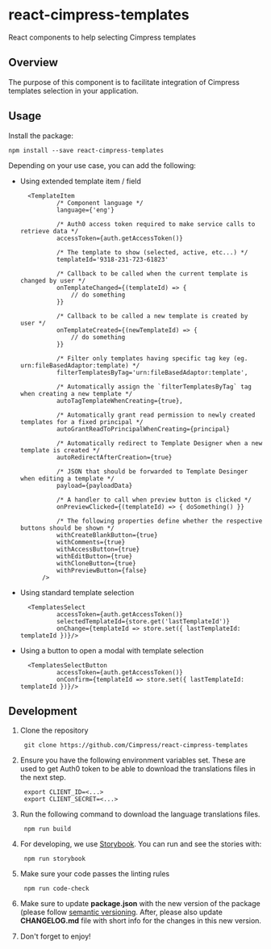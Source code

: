 # react-cimpress-templates
React components to help selecting Cimpress templates

## Overview 

The purpose of this component is to facilitate integration of Cimpress templates selection in your application.


## Usage

Install the package:
    
    npm install --save react-cimpress-templates

  
Depending on your use case, you can add the following:

* Using extended template item / field

        <TemplateItem
                /* Component language */
                language={'eng'}
                
                /* Auth0 access token required to make service calls to retrieve data */
                accessToken={auth.getAccessToken()}
                
                /* The template to show (selected, active, etc...) */
                templateId='9318-231-723-61823'

                /* Callback to be called when the current template is changed by user */
                onTemplateChanged={(templateId) => {
                    // do something
                }}

                /* Callback to be called a new template is created by user */
                onTemplateCreated={(newTemplateId) => {
                    // do something
                }}

                /* Filter only templates having specific tag key (eg. urn:fileBasedAdaptor:template) */
                filterTemplatesByTag='urn:fileBasedAdaptor:template',
 
                /* Automatically assign the `filterTemplatesByTag` tag when creating a new template */    
                autoTagTemplateWhenCreating={true},
                
                /* Automatically grant read permission to newly created templates for a fixed principal */
                autoGrantReadToPrincipalWhenCreating={principal}
                                
                /* Automatically redirect to Template Designer when a new template is created */
                autoRedirectAfterCreation={true}
                
                /* JSON that should be forwarded to Template Desinger when editing a template */
                payload={payloadData}
                
                /* A handler to call when preview button is clicked */
                onPreviewClicked={(templateId) => { doSomething() }}

                /* The following properties define whether the respective buttons should be shown */
                withCreateBlankButton={true}
                withComments={true}
                withAccessButton={true}
                withEditButton={true}
                withCloneButton={true}
                withPreviewButton={false}
            />


* Using standard template selection

        <TemplatesSelect
                accessToken={auth.getAccessToken()}
                selectedTemplateId={store.get('lastTemplateId')}
                onChange={templateId => store.set({ lastTemplateId: templateId })}/>

* Using a button to open a modal with template selection 
        
        <TemplatesSelectButton
                accessToken={auth.getAccessToken()}
                onConfirm={templateId => store.set({ lastTemplateId: templateId })}/>

## Development

1. Clone the repository
    
        git clone https://github.com/Cimpress/react-cimpress-templates
        
2. Ensure you have the following environment variables set. These are used to get Auth0 token to be able to 
download the translations files in the next step.
    
        export CLIENT_ID=<...>
        export CLIENT_SECRET=<...>
        
3. Run the following command to download the language translations files. 
        
        npm run build

4. For developing, we use [Storybook](https://github.com/storybooks/storybook). You can run and see
the stories with:
        
        npm run storybook
        
5. Make sure your code passes the linting rules
        
        npm run code-check
        
6. Make sure to update **package.json** with the new version of the package (please follow 
[semantic versioning](https://semver.org/). After, please also update **CHANGELOG.md** file 
with short info for the changes in this new version.   

7. Don't forget to enjoy!
